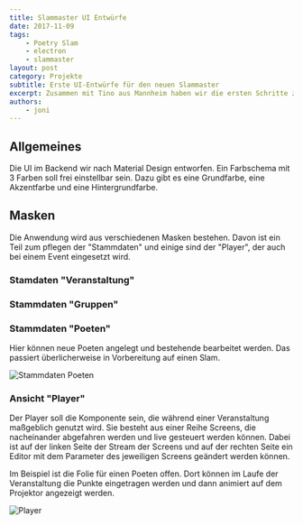 ```yaml
---
title: Slammaster UI Entwürfe
date: 2017-11-09
tags: 
    - Poetry Slam
    - electron
    - slammaster
layout: post
category: Projekte
subtitle: Erste UI-Entwürfe für den neuen Slammaster
excerpt: Zusammen mit Tino aus Mannheim haben wir die ersten Schritte zum neuen Slammaster genommen. Zu dritt haben wir ausdiskutiert, wie die Oberfläche des neuen Tools grob aufgebaut sein soll. Erste Zeilen Code wurden auch schon geschrieben.
authors: 
    - joni
---
```


## Allgemeines

Die UI im Backend wir nach Material Design entworfen.
Ein Farbschema mit 3 Farben soll frei einstellbar sein. Dazu gibt es eine Grundfarbe, eine Akzentfarbe und eine Hintergrundfarbe.


## Masken

Die Anwendung wird aus verschiedenen Masken bestehen. Davon ist ein Teil zum pflegen der "Stammdaten" und einige sind der "Player", der auch bei einem Event eingesetzt wird.

### Stamdaten "Veranstaltung"

### Stammdaten "Gruppen"

### Stammdaten "Poeten"

Hier können neue Poeten angelegt und bestehende bearbeitet werden. Das passiert überlicherweise in Vorbereitung auf einen Slam.

![Stammdaten Poeten](/post_media/slammaster-stammdaten-poeten.png "Stammdaten Poeten")

### Ansicht "Player"

Der Player soll die Komponente sein, die während einer Veranstaltung maßgeblich genutzt wird.
Sie besteht aus einer Reihe Screens, die nacheinander abgefahren werden und live gesteuert werden können.
Dabei ist auf der linken Seite der Stream der Screens und auf der rechten Seite ein Editor mit dem Parameter des jeweiligen Screens geändert werden können.

Im Beispiel ist die Folie für einen Poeten offen. Dort können im Laufe der Veranstaltung die Punkte eingetragen werden und dann animiert auf dem Projektor angezeigt werden.

![Player](/post_media/slammaster-player.png "Player")
